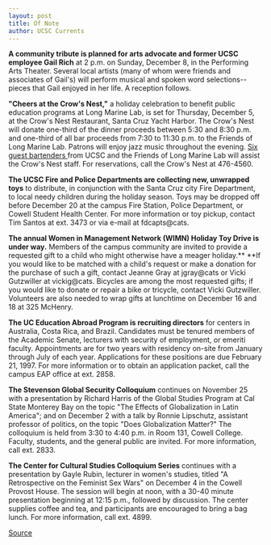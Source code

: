 ```yaml
---
layout: post
title: Of Note 
author: UCSC Currents
---
```


**A community tribute is planned for arts advocate and former UCSC employee Gail Rich** at 2 p.m. on Sunday, December 8, in the Performing Arts Theater. Several local artists (many of whom were friends and associates of Gail's) will perform musical and spoken word selections--pieces that Gail enjoyed in her life. A reception follows.   

**"Cheers at the Crow's Nest,"** a holiday celebration to benefit public education programs at Long Marine Lab, is set for Thursday, December 5, at the Crow's Nest Restaurant, Santa Cruz Yacht Harbor. The Crow's Nest will donate one-third of the dinner proceeds between 5:30 and 8:30 p.m. and one-third of all bar proceeds from 7:30 to 11:30 p.m. to the Friends of Long Marine Lab. Patrons will enjoy jazz music throughout the evening. [Six guest bartenders ][2]from UCSC and the Friends of Long Marine Lab will assist the Crow's Nest staff. For reservations, call the Crow's Nest at 476-4560.   

**The UCSC Fire and Police Departments are collecting new, unwrapped toys** to distribute, in conjunction with the Santa Cruz city Fire Department, to local needy children during the holiday season. Toys may be dropped off before December 20 at the campus Fire Station, Police Department, or Cowell Student Health Center. For more information or toy pickup, contact Tim Santos at ext. 3473 or via e-mail at fdcapts@cats.  

**The annual Women in Management Network (WIMN) Holiday Toy Drive is under way.** Members of the campus community are invited to provide a requested gift to a child who might otherwise have a meager holiday.** **If you would like to be matched with a child's request or make a donation for the purchase of such a gift, contact Jeanne Gray at jgray@cats or Vicki Gutzwiller at vickig@cats. Bicycles are among the most requested gifts; if you would like to donate or repair a bike or tricycle, contact Vicki Gutzwiller. Volunteers are also needed to wrap gifts at lunchtime on December 16 and 18 at 325 McHenry.  

**The UC Education Abroad Program is recruiting directors** for centers in Australia, Costa Rica, and Brazil. Candidates must be tenured members of the Academic Senate, lecturers with security of employment, or emeriti faculty. Appointments are for two years with residency on-site from January through July of each year. Applications for these positions are due February 21, 1997. For more information or to obtain an application packet, call the campus EAP office at ext. 2858.  

**The Stevenson Global Security Colloquium** continues on November 25 with a presentation by Richard Harris of the Global Studies Program at Cal State Monterey Bay on the topic "The Effects of Globalization in Latin America"; and on December 2 with a talk by Ronnie Lipschutz, assistant professor of politics, on the topic "Does Globalization Matter?" The colloquium is held from 3:30 to 4:40 p.m. in Room 131, Cowell College. Faculty, students, and the general public are invited. For more information, call ext. 2833.   

**The Center for Cultural Studies Colloquium Series** continues with a presentation by Gayle Rubin, lecturer in women's studies, titled "A Retrospective on the Feminist Sex Wars" on December 4 in the Cowell Provost House. The session will begin at noon, with a 30-40 minute presentation beginning at 12:15 p.m., followed by discussion. The center supplies coffee and tea, and participants are encouraged to bring a bag lunch. For more information, call ext. 4899.

[2]: /oncampus/currents/96-11-25/bartenders.htm

[Source](http://www1.ucsc.edu/oncampus/currents/96-11-25/ofnote.htm "Permalink to Of Note: 11-25-96")
